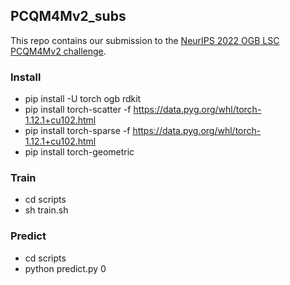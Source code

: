 ## PCQM4Mv2_subs

This repo contains our submission to the [NeurIPS 2022 OGB LSC PCQM4Mv2 challenge](https://ogb.stanford.edu/docs/lsc/leaderboards/#pcqm4mv2).

### Install
- pip install -U torch ogb rdkit
- pip install torch-scatter -f https://data.pyg.org/whl/torch-1.12.1+cu102.html
- pip install torch-sparse -f https://data.pyg.org/whl/torch-1.12.1+cu102.html
- pip install torch-geometric

### Train
- cd scripts
- sh train.sh

### Predict
- cd scripts
- python predict.py 0
